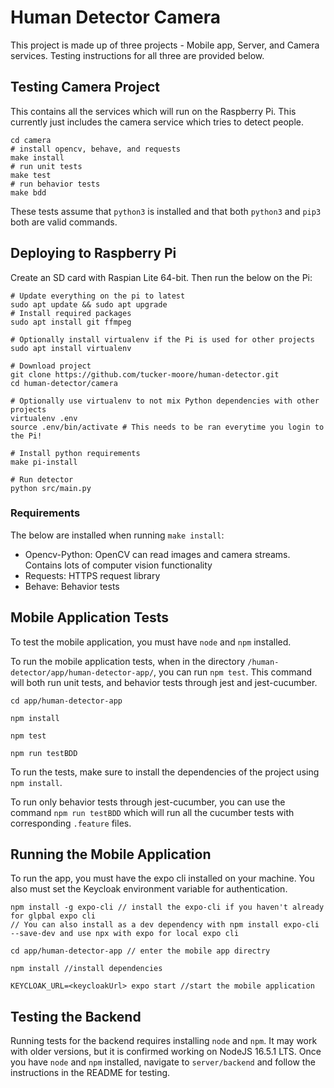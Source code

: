 # Human Detector Camera

This project is made up of three projects - Mobile app, Server, and Camera services. Testing instructions for all three are provided below.

## Testing Camera Project

This contains all the services which will run on the Raspberry Pi. This currently just includes the camera service which tries to detect people.

```
cd camera
# install opencv, behave, and requests
make install
# run unit tests
make test
# run behavior tests
make bdd
```

These tests assume that `python3` is installed and that both `python3` and `pip3` both are valid commands.

## Deploying to Raspberry Pi

Create an SD card with Raspian Lite 64-bit. Then run the below on the Pi:

```
# Update everything on the pi to latest
sudo apt update && sudo apt upgrade
# Install required packages
sudo apt install git ffmpeg

# Optionally install virtualenv if the Pi is used for other projects
sudo apt install virtualenv

# Download project
git clone https://github.com/tucker-moore/human-detector.git
cd human-detector/camera

# Optionally use virtualenv to not mix Python dependencies with other projects
virtualenv .env
source .env/bin/activate # This needs to be ran everytime you login to the Pi!

# Install python requirements
make pi-install

# Run detector
python src/main.py
```

### Requirements

The below are installed when running `make install`:

* Opencv-Python: OpenCV can read images and camera streams. Contains lots of computer vision functionality
* Requests: HTTPS request library
* Behave: Behavior tests

## Mobile Application Tests

To test the mobile application, you must have `node` and `npm` installed.

To run the mobile application tests, when in the directory `/human-detector/app/human-detector-app/`, you can run `npm test`.  This command will both run unit tests, and behavior tests through jest and jest-cucumber.

```
cd app/human-detector-app

npm install

npm test

npm run testBDD
```

To run the tests, make sure to install the dependencies of the project using `npm install`.

To run only behavior tests through jest-cucumber, you can use the command `npm run testBDD` which will run all the cucumber tests with corresponding `.feature` files.

## Running the Mobile Application

To run the app, you must have the expo cli installed on your machine. You also must set the Keycloak environment variable for authentication. 

```
npm install -g expo-cli // install the expo-cli if you haven't already for glpbal expo cli
// You can also install as a dev dependency with npm install expo-cli --save-dev and use npx with expo for local expo cli

cd app/human-detector-app // enter the mobile app directry

npm install //install dependencies

KEYCLOAK_URL=<keycloakUrl> expo start //start the mobile application
```


## Testing the Backend

Running tests for the backend requires installing `node` and `npm`.
It may work with older versions, but it is confirmed working on NodeJS 16.5.1 LTS.
Once you have `node` and `npm` installed, navigate to `server/backend` and follow
the instructions in the README for testing.
